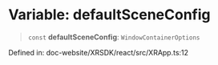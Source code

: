 # Variable: defaultSceneConfig

> `const` **defaultSceneConfig**: `WindowContainerOptions`

Defined in: doc-website/XRSDK/react/src/XRApp.ts:12
